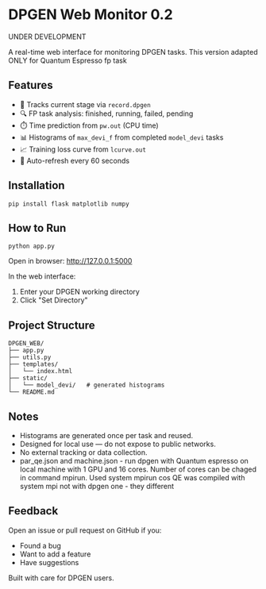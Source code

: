 # DPGEN Web Monitor 0.2
UNDER DEVELOPMENT

A real-time web interface for monitoring DPGEN tasks. 
This version adapted ONLY for Quantum Espresso fp task

## Features
- 🚀 Tracks current stage via `record.dpgen`
- 🔍 FP task analysis: finished, running, failed, pending
- ⏱️ Time prediction from `pw.out` (CPU time)
- 📊 Histograms of `max_devi_f` from completed `model_devi` tasks
- 📈 Training loss curve from `lcurve.out`
- 🔄 Auto-refresh every 60 seconds

## Installation
```
pip install flask matplotlib numpy
```

## How to Run
```
python app.py
```

Open in browser: <http://127.0.0.1:5000>

In the web interface:
1. Enter your DPGEN working directory 
2. Click "Set Directory"

## Project Structure
```
DPGEN_WEB/
├── app.py
├── utils.py
├── templates/
│   └── index.html
├── static/
│   └── model_devi/   # generated histograms
└── README.md
```

## Notes
- Histograms are generated once per task and reused.
- Designed for local use — do not expose to public networks.
- No external tracking or data collection.
- par_qe.json and machine.json - run dpgen with Quantum espresso on local machine with 1 GPU and 16 cores. Number of cores can be chaged in command mpirun. Used system mpirun cos QE was compiled with system mpi not with dpgen one - they different

## Feedback
Open an issue or pull request on GitHub if you:
- Found a bug
- Want to add a feature
- Have suggestions

Built with care for DPGEN users.

